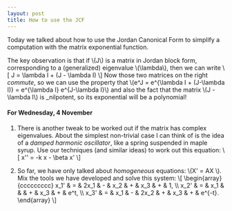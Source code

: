 ```yaml
---
layout: post
title: How to use the JCF
---
```


Today we talked about how to use the Jordan Canonical Form to simplify a computation
with the matrix exponential function.

The key observation is that if \\(J\\) is a matrix in Jordan block form,
corresponding to a (generalized) eigenvalue \\(\lambda\\), then we can write
\\[
J = \lambda I + (J - \lambda I)
\\]
Now those two matrices on the right _commute_, so we can use the property that
\\(e^J = e^{\lambda I + (J-\lambda I)} = e^{\lambda I} e^{J-\lambda I}\\)
and also the fact that the matrix \\(J - \lambda I\\) is _nilpotent, so its
exponential will be a polynomial!

#### For Wednesday, 4 November

1. There is another tweak to be worked out if the matrix has complex eigenvalues.
About the simplest non-trivial case I can think of is the idea of a _damped
harmonic oscillator_, like a spring suspended in maple syrup. Use our techniques
(and similar ideas) to work out this equation:
\\[
x'' = -k x - \beta x'
\\]

2. So far, we have only talked about _homogeneous_ equations: \\(X' = AX \\).
Mix the tools we have developed and solve this system:
\\[
\begin{array}{ccccccccc}
x_1' & = & 2x_1 & - & x_2 & + & x_3 & + & 1, \\\\
x_2' & = & x_1 &  &  & + & x_3 & + & e^t, \\\\
x_3' & = & x_1 & - & 2x_2 & + & x_3 & + & e^{-t}.
\end{array}
\\]
